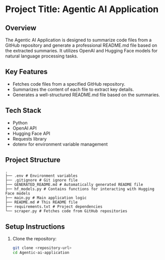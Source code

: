 # Project Title: Agentic AI Application

## Overview
The Agentic AI Application is designed to summarize code files from a GitHub repository and generate a professional README.md file based on the extracted summaries. It utilizes OpenAI and Hugging Face models for natural language processing tasks.

## Key Features
- Fetches code files from a specified GitHub repository.
- Summarizes the content of each file to extract key details.
- Generates a well-structured README.md file based on the summaries.

## Tech Stack
- Python
- OpenAI API
- Hugging Face API
- Requests library
- dotenv for environment variable management

## Project Structure
```
.
├── .env # Environment variables
├── .gitignore # Git ignore file
├── GENERATED_README.md # Automatically generated README file
├── hf_models.py # Contains functions for interacting with Hugging Face models
├── main.py # Main application logic
├── README.md # This README file
├── requirements.txt # Project dependencies
└── scraper.py # Fetches code from GitHub repositories

```

## Setup Instructions
1. Clone the repository:
   ```bash
   git clone <repository-url>
   cd Agentic-ai-application